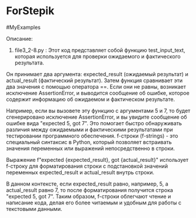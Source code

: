 # ForStepik
#MyExamples

Описание:
1) file3_2-8.py :
Этот код представляет собой функцию test_input_text, которая используется для проверки ожидаемого и фактического результата.

Он принимает два аргумента: expected_result (ожидаемый результат) и actual_result (фактический результат). Затем функция сравнивает эти два значения с помощью оператора ==. Если они не равны, возникает исключение AssertionError, и выводится сообщение об ошибке, которое содержит информацию об ожидаемом и фактическом результате.

Например, если вы вызовете эту функцию с аргументами 5 и 7, то будет сгенерировано исключение AssertionError, и вы увидите сообщение об ошибке вида "expected 5, got 7". Это помогает быстро обнаруживать различия между ожидаемыми и фактическими результатами при тестировании программного обеспечения.
f-строки (f-strings) - это специальный синтаксис в Python, который позволяет встраивать значения переменных или выражений непосредственно в строки.

Выражение f"expected {expected_result}, got {actual_result}" использует f-строку для форматирования строки с подстановкой значений переменных expected_result и actual_result внутрь строки.

В данном контексте, если expected_result равно, например, 5, а actual_result равно 7, то после форматирования получится строка "expected 5, got 7". Таким образом, f-строки облегчают чтение и написание кода, делая его более читаемым и удобным для работы с текстовыми данными.
